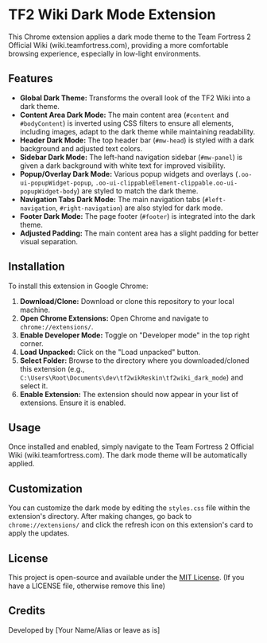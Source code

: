 # TF2 Wiki Dark Mode Extension

This Chrome extension applies a dark mode theme to the Team Fortress 2 Official Wiki (wiki.teamfortress.com), providing a more comfortable browsing experience, especially in low-light environments.

## Features

*   **Global Dark Theme:** Transforms the overall look of the TF2 Wiki into a dark theme.
*   **Content Area Dark Mode:** The main content area (`#content` and `#bodyContent`) is inverted using CSS filters to ensure all elements, including images, adapt to the dark theme while maintaining readability.
*   **Header Dark Mode:** The top header bar (`#mw-head`) is styled with a dark background and adjusted text colors.
*   **Sidebar Dark Mode:** The left-hand navigation sidebar (`#mw-panel`) is given a dark background with white text for improved visibility.
*   **Popup/Overlay Dark Mode:** Various popup widgets and overlays (`.oo-ui-popupWidget-popup`, `.oo-ui-clippableElement-clippable.oo-ui-popupWidget-body`) are styled to match the dark theme.
*   **Navigation Tabs Dark Mode:** The main navigation tabs (`#left-navigation`, `#right-navigation`) are also styled for dark mode.
*   **Footer Dark Mode:** The page footer (`#footer`) is integrated into the dark theme.
*   **Adjusted Padding:** The main content area has a slight padding for better visual separation.

## Installation

To install this extension in Google Chrome:

1.  **Download/Clone:** Download or clone this repository to your local machine.
2.  **Open Chrome Extensions:** Open Chrome and navigate to `chrome://extensions/`.
3.  **Enable Developer Mode:** Toggle on "Developer mode" in the top right corner.
4.  **Load Unpacked:** Click on the "Load unpacked" button.
5.  **Select Folder:** Browse to the directory where you downloaded/cloned this extension (e.g., `C:\Users\Root\Documents\dev\tf2wikReskin\tf2wiki_dark_mode`) and select it.
6.  **Enable Extension:** The extension should now appear in your list of extensions. Ensure it is enabled.

## Usage

Once installed and enabled, simply navigate to the Team Fortress 2 Official Wiki (wiki.teamfortress.com). The dark mode theme will be automatically applied.

## Customization

You can customize the dark mode by editing the `styles.css` file within the extension's directory. After making changes, go back to `chrome://extensions/` and click the refresh icon on this extension's card to apply the updates.

## License

This project is open-source and available under the [MIT License](LICENSE). (If you have a LICENSE file, otherwise remove this line)

## Credits

Developed by [Your Name/Alias or leave as is]
